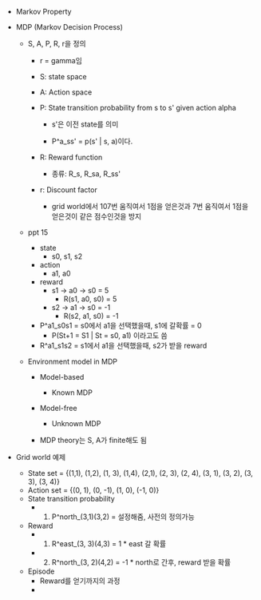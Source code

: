 - Markov Property
- MDP (Markov Decision Process)
	- S, A, P, R, r을 정의
		- r = gamma임
		- S: state space
		- A: Action space
		- P: State transition probability from s to s' given action alpha
			- s'은 이전 state를 의미
			
			- P^a_ss' = p(s' | s, a)이다.
		
		- R: Reward function
			- 종류: R_s, R_sa, R_ss'
		- r: Discount factor
			- grid world에서 107번 움직여서 1점을 얻은것과 7번 움직여서 1점을 얻은것이 같은 점수인것을 방지
	
	- ppt 15
		- state
			- s0, s1, s2
		- action
			- a1, a0
		- reward
			- s1 -> a0 -> s0 = 5
				- R(s1, a0, s0) = 5
			- s2 -> a1 -> s0 = -1
				- R(s2, a1, s0) = -1
		- P^a1_s0s1 = s0에서 a1을 선택했을때, s1에 갈확률 = 0
			- P(St+1 = S1 | St = s0, a1) 이라고도 씀
		- R^a1_s1s2 = s1에서 a1을 선택했을때, s2가 받을 reward
	
	- Environment model in MDP
		- Model-based
			- Known MDP
		- Model-free
			- Unknown MDP
		
		- MDP theory는 S, A가 finite해도 됨
	
- Grid world 예제
	- State set = {(1,1), (1,2), (1, 3), (1,4), (2,1), (2, 3), (2, 4), (3, 1), (3, 2), (3, 3), (3, 4)}
	- Action set = {(0, 1), (0, -1), (1, 0), (-1, 0)}
	- State transition probability
		- 1) P^north_(3,1)(3,2) = 설정해줌, 사전의 정의가능
	- Reward
		- 1) R^east_(3, 3)(4,3) = 1 \* east 갈 확률
		- 2) R^north_(3, 2)(4,2) = -1 \*  north로 간후, reward 받을 확률
	- Episode
		- Reward를 얻기까지의 과정
		- 